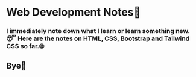 # Web Development Notes📒
### I immediately note down what I learn or learn something new.😴 Here are the notes on HTML, CSS, Bootstrap and Tailwind CSS so far.🤐
## Bye🫡
